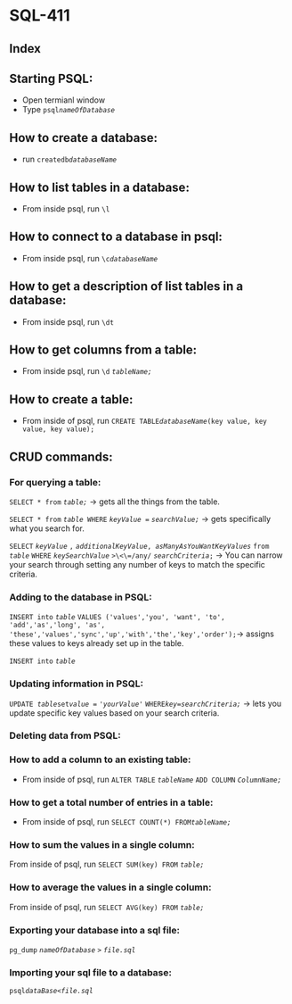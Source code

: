 # SQL-411

## Index

## Starting PSQL:
* Open termianl window
* Type `psql`*`nameOfDatabase`*

## How to create a database:
* run `createdb`*`databaseName`*

## How to list tables in a database:
* From inside psql, run `\l`

## How to connect to a database in psql:
* From inside psql, run `\c`*`databaseName`*

## How to get a description of list tables in a database:
* From inside psql, run `\dt`

## How to get columns from a table:
* From inside psql, run `\d` *`tableName;`*

## How to create a table:
* From inside of psql, run `CREATE TABLE`*`databaseName`*`(key value, key value, key value);`

## CRUD commands:

### For querying a table:
`SELECT * from` *`table;`* -> gets all the things from the table.

`SELECT * from` *`table`*` WHERE` *`keyValue`*` =` *`searchValue;`* -> gets specifically what you search for.

`SELECT` *`keyValue`* `,` *`additionalKeyValue`*`,`*` asManyAsYouWantKeyValues`* `from` *`table`* `WHERE` *`keySearchValue`* `>\<\=/any/` *`searchCriteria`*`;` -> You can narrow your search through setting any number of keys to match the specific criteria.

### Adding to the database in PSQL:
`INSERT into` *`table`* `VALUES ('values','you', 'want', 'to', 'add','as','long', 'as', 'these','values','sync','up','with','the','key','order');`-> assigns these values to keys already set up in the table.

`INSERT into` *`table`*

### Updating information in PSQL:

`UPDATE `*`table`*` set `*`value`*` =` *`'yourValue'`* ` WHERE `*`key`*` = `*`searchCriteria;`* -> lets you update specific key values based on your search criteria.

### Deleting data from PSQL:


### How to add a column to an existing table:
* From inside of psql, run `ALTER TABLE` *`tableName`* `ADD COLUMN` *`ColumnName;`*

### How to get a total number of entries in a table:
* From inside of psql, run `SELECT COUNT(*) FROM`*`tableName;`*

### How to sum the values in a single column:
From inside of psql, run `SELECT SUM(key) FROM` *`table;`*

### How to average the values in a single column:
From inside of psql, run `SELECT AVG(key) FROM` *`table;`*

### Exporting your database into a sql file:
`pg_dump` *`nameOfDatabase`* `>` *`file.sql`*

### Importing your sql file to a database:
`psql`*`dataBase`*`<`*`file.sql`*

